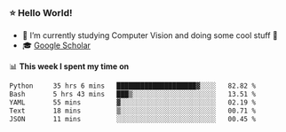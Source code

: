 ### ⭐️ Hello World!

<!--
**hologerry/hologerry** is a ✨ _special_ ✨ repository because its `README.md` (this file) appears on your GitHub profile.

Here are some ideas to get you started:

- 🔭 I’m currently working and studying on Computer Vision
- 🌱 I’m currently learning at Peking University
- 💬 Ask me about 
- 📫 How to reach me: E-mail
- 😄 Pronouns: he/his
- ⚡ Fun fact: Music is the Power
-->


- 🔭 I’m currently studying Computer Vision and doing some cool stuff 🤖
- 🎓 [Google Scholar](https://scholar.google.com/citations?user=3ykqW9wAAAAJ&hl=en)


📊 **This week I spent my time on**

<!--START_SECTION:waka-->

```txt
Python     35 hrs 6 mins   ████████████████████▓░░░░   82.82 %
Bash       5 hrs 43 mins   ███▒░░░░░░░░░░░░░░░░░░░░░   13.51 %
YAML       55 mins         ▓░░░░░░░░░░░░░░░░░░░░░░░░   02.19 %
Text       18 mins         ▒░░░░░░░░░░░░░░░░░░░░░░░░   00.71 %
JSON       11 mins         ░░░░░░░░░░░░░░░░░░░░░░░░░   00.45 %
```

<!--END_SECTION:waka-->
